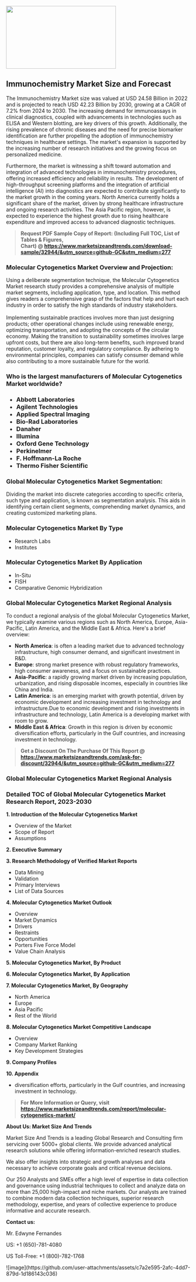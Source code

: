 <p><img class="alignnone size-medium wp-image-20088" src="https://ffe5etoiles.com/wp-content/uploads/2024/12/MST1-300x171.png" alt="" width="300" height="171" /></p><h2>Immunochemistry Market Size and Forecast</h2><p>The Immunochemistry Market size was valued at USD 24.58 Billion in 2022 and is projected to reach USD 42.23 Billion by 2030, growing at a CAGR of 7.2% from 2024 to 2030. The increasing demand for immunoassays in clinical diagnostics, coupled with advancements in technologies such as ELISA and Western blotting, are key drivers of this growth. Additionally, the rising prevalence of chronic diseases and the need for precise biomarker identification are further propelling the adoption of immunochemistry techniques in healthcare settings. The market's expansion is supported by the increasing number of research initiatives and the growing focus on personalized medicine.</p><p>Furthermore, the market is witnessing a shift toward automation and integration of advanced technologies in immunochemistry procedures, offering increased efficiency and reliability in results. The development of high-throughput screening platforms and the integration of artificial intelligence (AI) into diagnostics are expected to contribute significantly to the market growth in the coming years. North America currently holds a significant share of the market, driven by strong healthcare infrastructure and ongoing research activities. The Asia Pacific region, however, is expected to experience the highest growth due to rising healthcare expenditure and improved access to advanced diagnostic techniques.</p></p><blockquote id="" class=""><strong>Request PDF Sample Copy of Report: (Including Full TOC, List of Tables &amp; Figures, Chart)&nbsp;@&nbsp;<strong><a href="https://www.marketsizeandtrends.com/download-sample/32944/&utm_source=github-GC&utm_medium=277" target="_blank">https://www.marketsizeandtrends.com/download-sample/32944/&utm_source=github-GC&utm_medium=277</a></strong></strong></blockquote><h3 id="" class="">Molecular Cytogenetics Market&nbsp;Overview and Projection:</h3><p id="" class="">Using a deliberate segmentation technique, the Molecular Cytogenetics Market research study provides a comprehensive analysis of multiple market segments, including application, type, and location. This method gives readers a comprehensive grasp of the factors that help and hurt each industry in order to satisfy the high standards of industry stakeholders. <br /> <br />Implementing sustainable practices involves more than just designing products; other operational changes include using renewable energy, optimizing transportation, and adopting the concepts of the circular economy. Making the transition to sustainability sometimes involves large upfront costs, but there are also long-term benefits, such improved brand reputation, customer loyalty, and regulatory compliance. By adhering to environmental principles, companies can satisfy consumer demand while also contributing to a more sustainable future for the world.</p><h3 id="" class="">Who is the largest manufacturers of&nbsp;Molecular Cytogenetics Market worldwide?</h3><h3 class=""><p><ul><li>Abbott Laboratories </li><li> Agilent Technologies </li><li> Applied Spectral Imaging </li><li> Bio-Rad Laboratories </li><li> Danaher </li><li> Illumina </li><li> Oxford Gene Technology </li><li> Perkinelmer </li><li> F. Hoffmann-La Roche </li><li> Thermo Fisher Scientific</li></ul></p></h3><h3 id="" class="">Global&nbsp;Molecular Cytogenetics Market Segmentation:</h3><p id="" class="">Dividing the market into discrete categories according to specific criteria, such type and application, is known as segmentation analysis. This aids in identifying certain client segments, comprehending market dynamics, and creating customized marketing plans.</p><h3 id="" class="">Molecular Cytogenetics Market&nbsp;By Type</h3><p><p><ul><li>Research Labs </li><li> Institutes</p></li></ul></p></p><h3 id="" class="">Molecular Cytogenetics Market&nbsp;By Application</h3><p class=""><p><ul><li>In-Situ </li><li> FISH </li><li> Comparative Genomic Hybridization</li></ul></p></p><h3 id="" class="">Global Molecular Cytogenetics Market Regional Analysis</h3><p id="" class="">To conduct a regional analysis of the global Molecular Cytogenetics Market, we typically examine various regions such as North America, Europe, Asia-Pacific, Latin America, and the Middle East &amp; Africa. Here's a brief overview:</p><ul><li><strong>North America</strong>: is often a leading market due to advanced technology infrastructure, high consumer demand, and significant investment in R&amp;D.</li><li><strong>Europe</strong>: strong market presence with robust regulatory frameworks, high consumer awareness, and a focus on sustainable practices.</li><li><strong>Asia-Pacific</strong>: a rapidly growing market driven by increasing population, urbanization, and rising disposable incomes, especially in countries like China and India.</li><li><strong>Latin America</strong>: is an emerging market with growth potential, driven by economic development and increasing investment in technology and infrastructure.Due to economic development and rising investments in infrastructure and technology, Latin America is a developing market with room to grow.</li><li><strong>Middle East &amp; Africa</strong>: Growth in this region is driven by economic diversification efforts, particularly in the Gulf countries, and increasing investment in technology.</li></ul><blockquote id="" class=""><strong>Get a Discount On The Purchase Of This Report @ <strong><a href="https://www.marketsizeandtrends.com/ask-for-discount/32944/&utm_source=github-GC&utm_medium=277" target="_blank">https://www.marketsizeandtrends.com/ask-for-discount/32944/&utm_source=github-GC&utm_medium=277</a></strong></strong></blockquote><h3 id="" class="">Global Molecular Cytogenetics Market Regional Analysis</h3><h3 id="" class="">Detailed TOC of Global Molecular Cytogenetics Market Research Report, 2023-2030</h3><p id="" class=""><strong>1. Introduction of the Molecular Cytogenetics Market</strong></p><ul><li>Overview of the Market</li><li>Scope of Report</li><li>Assumptions</li></ul><p id="" class=""><strong>2. Executive Summary</strong></p><p id="" class=""><strong>3. Research Methodology of Verified Market Reports</strong></p><ul><li>Data Mining</li><li>Validation</li><li>Primary Interviews</li><li>List of Data Sources</li></ul><p id="" class=""><strong>4. Molecular Cytogenetics Market Outlook</strong></p><ul><li>Overview</li><li>Market Dynamics</li><li>Drivers</li><li>Restraints</li><li>Opportunities</li><li>Porters Five Force Model</li><li>Value Chain Analysis</li></ul><p id="" class=""><strong>5. Molecular Cytogenetics Market, By Product</strong></p><p id="" class=""><strong>6. Molecular Cytogenetics Market, By Application</strong></p><p id="" class=""><strong>7. Molecular Cytogenetics Market, By Geography</strong></p><ul><li>North America</li><li>Europe</li><li>Asia Pacific</li><li>Rest of the World</li></ul><p id="" class=""><strong>8. Molecular Cytogenetics Market Competitive Landscape</strong></p><ul><li>Overview</li><li>Company Market Ranking</li><li>Key Development Strategies</li></ul><p id="" class=""><strong>9. Company Profiles</strong></p><p id="" class=""><strong>10. Appendix</strong></p><ul><li>diversification efforts, particularly in the Gulf countries, and increasing investment in technology.</li></ul><blockquote id="" class=""><strong>For More Information or Query, visit <strong><strong><a href="https://www.marketsizeandtrends.com/report/molecular-cytogenetics-market/" target="_blank">https://www.marketsizeandtrends.com/report/molecular-cytogenetics-market/</a></strong></strong></strong></blockquote><p id="" class=""><strong>About Us: Market Size And Trends</strong></p><p id="" class="">Market Size And Trends is a leading Global Research and Consulting firm servicing over 5000+ global clients. We provide advanced analytical research solutions while offering information-enriched research studies.</p><p id="" class="">We also offer insights into strategic and growth analyses and data necessary to achieve corporate goals and critical revenue decisions.</p><p id="" class="">Our 250 Analysts and SMEs offer a high level of expertise in data collection and governance using industrial techniques to collect and analyze data on more than 25,000 high-impact and niche markets. Our analysts are trained to combine modern data collection techniques, superior research methodology, expertise, and years of collective experience to produce informative and accurate research.</p><p id="" class=""><strong>Contact us:</strong></p><p id="" class="">Mr. Edwyne Fernandes</p><p id="" class="">US: +1 (650)-781-4080</p><p id="" class="">US Toll-Free: +1 (800)-782-1768</p>
![image](https://github.com/user-attachments/assets/c7a2e595-2afc-4dd7-879d-1d186143c036)
